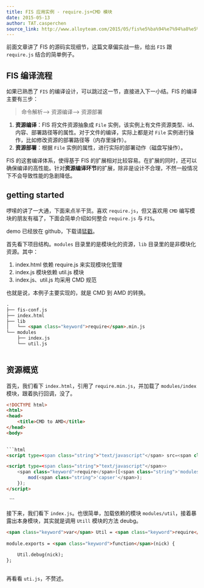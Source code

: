 ```yaml
---
title: FIS 应用实例 - require.js+CMD 模块
date: 2015-05-13
author: TAT.casperchen
source_link: http://www.alloyteam.com/2015/05/fis%e5%ba%94%e7%94%a8%e5%ae%9e%e4%be%8b-require-jscmd%e6%a8%a1%e5%9d%97/
---
```


<!-- {% raw %} - for jekyll -->

前面文章讲了 FIS 的源码实现细节，这篇文章偏实战一些，给出 `FIS` 跟 `require.js` 结合的简单例子。

## FIS 编译流程

如果已熟悉了 `FIS` 的编译设计，可以跳过这一节，直接进入下一小结。FIS 的编译主要有三步：

> 命令解析–> 资源编译–> 资源部署

1.  **资源编译**：FIS 将文件资源抽象成 `File` 实例，该实例上有文件资源类型、id、内容、部署路径等的属性。对于文件的编译，实际上都是对 `File` 实例进行操作，比如修改资源的部署路径等（内存里操作）。
2.  **资源部署**：根据 `File` 实例的属性，进行实际的部署动作（磁盘写操作）。

FIS 的这套编译体系，使得基于 FIS 的扩展相对比较容易。在扩展的同时，还可以确保编译的高性能。针对**资源编译环节**的扩展，除非是设计不合理，不然一般情况下不会导致性能的急剧降低。

## getting started

啰嗦的讲了一大通，下面来点半干货。喜欢 `require.js`，但又喜欢用 `CMD` 编写模块的朋友有福了，下面会简单介绍如何整合 `require.js` 与 `FIS`。

demo 已经放在 github，下载请[猛戳](https://github.com/chyingp/blog/tree/master/demo/2015.05.13-fis-cmd-to-amd)。

首先看下项目结构。`modules` 目录里的是模块化的资源，`lib` 目录里的是非模块化资源。其中：

1.  index.html 依赖 require.js 来实现模块化管理
2.  index.js 模块依赖 util.js 模块
3.  index.js、util.js 均采用 CMD 规范

也就是说，本例子主要实现的，就是 CMD 到 AMD 的转换。

```html
.
├── fis-conf.js
├── index.html
├── lib
│   └── <span class="keyword">require</span>.min.js
└── modules
    ├── index.js
    └── util.js
 
```

## 资源概览

首先，我们看下 `index.html`，引用了 `require.min.js`，并加载了 `modules/index` 模块，跟着执行回调，没了。

````html
<!DOCTYPE html>
<html>
<head>
    <title>CMD to AMD</title>
</head>
<body>
 

```html
<script type=<span class="string">"text/javascript"</span> src=<span class="string">"lib/require.min.js"</span>></script>
````

```html
<script type=<span class="string">"text/javascript"</span>>
    <span class="keyword">require</span>([<span class="string">'modules/index'</span>], <span class="keyword">function</span>(mod){
        mod(<span class="string">'capser'</span>);
    });
</script>
```

</body>
</html>
 
```

接下来，我们看下 `index.js`。也很简单，加载依赖的模块 `modules/util`，接着暴露出本身模块，其实就是调用 `Utill` 模块的方法 deubg。

```html
<span class="keyword">var</span> Util = <span class="keyword">require</span>(<span class="string">'modules/util'</span>);
 
module.exports = <span class="keyword">function</span>(nick) {
    
    Util.debug(nick);
};
 
```

再看看 `uti.js`，不赘述。


<!-- {% endraw %} - for jekyll -->